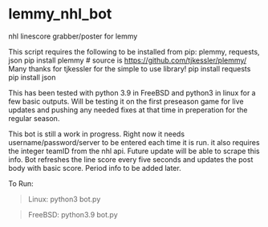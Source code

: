 # lemmy_nhl_bot
nhl linescore grabber/poster for lemmy

This script requires the following to be installed from pip: plemmy, requests, json
pip install plemmy  # source is https://github.com/tjkessler/plemmy/  Many thanks for tjkessler for the simple to use library!
pip install requests
pip install json

This has been tested with python 3.9 in FreeBSD and python3 in linux for a few basic outputs. Will be testing it on the first preseason game for live updates and pushing any needed fixes at that time in preperation for the regular season.

This bot is still a work in progress. Right now it needs username/password/server to be entered each time it is run. it also requires the integer teamID from the nhl api. Future update will be able to scrape this info. Bot refreshes the line score every five seconds and updates the post body with basic score. Period info to be added later.

To Run:
> Linux: python3 bot.py

> FreeBSD: python3.9 bot.py
